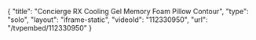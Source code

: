 {
    "title": "Concierge RX Cooling Gel Memory Foam Pillow  Contour",
    "type": "solo",
    "layout": "iframe-static",
    "videoId": "112330950",
    "url": "\/tvpembed\/112330950"
}